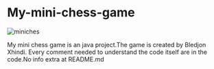 # My-mini-chess-game

![miniches](https://user-images.githubusercontent.com/54402850/216088196-ecd68c19-094d-416a-96e7-798024e49826.PNG)


My mini chess game is an java project.The game is created by Bledjon Xhindi.
Every comment needed to understand the code itself are in the code.No info extra at README.md
